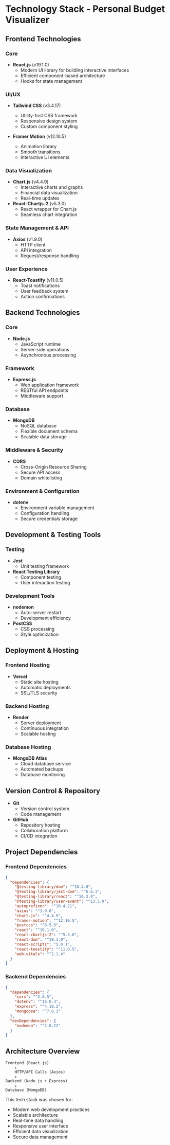 # Technology Stack - Personal Budget Visualizer

## Frontend Technologies

### Core
- **React.js** (v19.1.0)
  - Modern UI library for building interactive interfaces
  - Efficient component-based architecture
  - Hooks for state management

### UI/UX
- **Tailwind CSS** (v3.4.17)
  - Utility-first CSS framework
  - Responsive design system
  - Custom component styling

- **Framer Motion** (v12.10.5)
  - Animation library
  - Smooth transitions
  - Interactive UI elements

### Data Visualization
- **Chart.js** (v4.4.9)
  - Interactive charts and graphs
  - Financial data visualization
  - Real-time updates
- **React-Chartjs-2** (v5.3.0)
  - React wrapper for Chart.js
  - Seamless chart integration

### State Management & API
- **Axios** (v1.9.0)
  - HTTP client
  - API integration
  - Request/response handling

### User Experience
- **React-Toastify** (v11.0.5)
  - Toast notifications
  - User feedback system
  - Action confirmations

## Backend Technologies

### Core
- **Node.js**
  - JavaScript runtime
  - Server-side operations
  - Asynchronous processing

### Framework
- **Express.js**
  - Web application framework
  - RESTful API endpoints
  - Middleware support

### Database
- **MongoDB**
  - NoSQL database
  - Flexible document schema
  - Scalable data storage

### Middleware & Security
- **CORS**
  - Cross-Origin Resource Sharing
  - Secure API access
  - Domain whitelisting

### Environment & Configuration
- **dotenv**
  - Environment variable management
  - Configuration handling
  - Secure credentials storage

## Development & Testing Tools

### Testing
- **Jest**
  - Unit testing framework
- **React Testing Library**
  - Component testing
  - User interaction testing

### Development Tools
- **nodemon**
  - Auto-server restart
  - Development efficiency
- **PostCSS**
  - CSS processing
  - Style optimization

## Deployment & Hosting

### Frontend Hosting
- **Vercel**
  - Static site hosting
  - Automatic deployments
  - SSL/TLS security

### Backend Hosting
- **Render**
  - Server deployment
  - Continuous integration
  - Scalable hosting

### Database Hosting
- **MongoDB Atlas**
  - Cloud database service
  - Automated backups
  - Database monitoring

## Version Control & Repository
- **Git**
  - Version control system
  - Code management
- **GitHub**
  - Repository hosting
  - Collaboration platform
  - CI/CD integration

## Project Dependencies

### Frontend Dependencies
```json
{
  "dependencies": {
    "@testing-library/dom": "^10.4.0",
    "@testing-library/jest-dom": "^6.6.3",
    "@testing-library/react": "^16.3.0",
    "@testing-library/user-event": "^13.5.0",
    "autoprefixer": "^10.4.21",
    "axios": "^1.9.0",
    "chart.js": "^4.4.9",
    "framer-motion": "^12.10.5",
    "postcss": "^8.5.3",
    "react": "^19.1.0",
    "react-chartjs-2": "^5.3.0",
    "react-dom": "^19.1.0",
    "react-scripts": "5.0.1",
    "react-toastify": "^11.0.5",
    "web-vitals": "^2.1.4"
  }
}
```

### Backend Dependencies
```json
{
  "dependencies": {
    "cors": "^2.8.5",
    "dotenv": "^16.0.3",
    "express": "^4.18.2",
    "mongoose": "^7.0.3"
  },
  "devDependencies": {
    "nodemon": "^2.0.22"
  }
}
```

## Architecture Overview

```plaintext
Frontend (React.js)
    ↓
    HTTP/API Calls (Axios)
    ↓
Backend (Node.js + Express)
    ↓
Database (MongoDB)
```

This tech stack was chosen for:
- Modern web development practices
- Scalable architecture
- Real-time data handling
- Responsive user interface
- Efficient data visualization
- Secure data management 